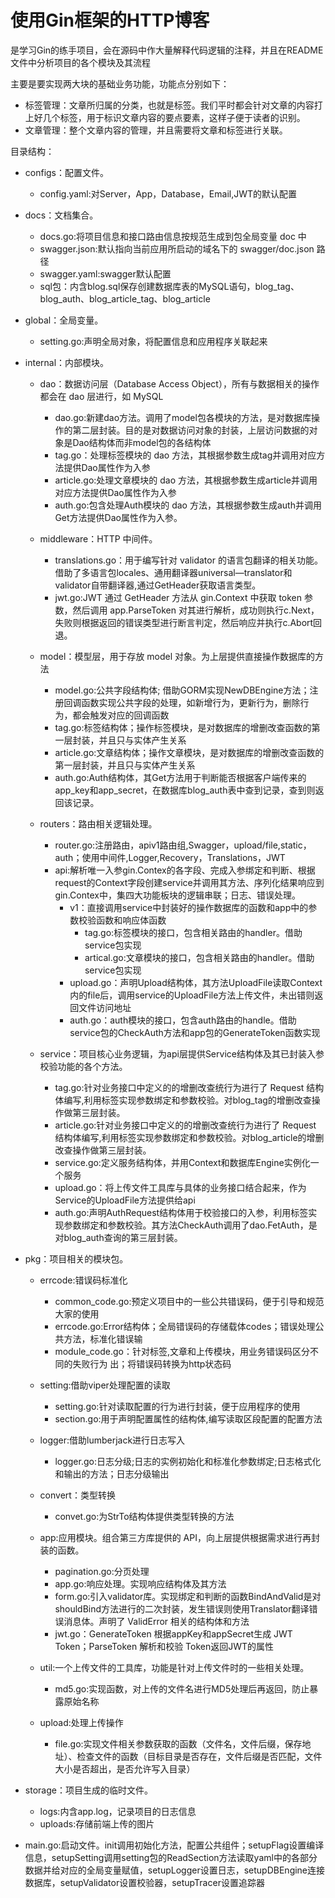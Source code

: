 # 使用Gin框架的HTTP博客

是学习Gin的练手项目，会在源码中作大量解释代码逻辑的注释，并且在README文件中分析项目的各个模块及其流程

主要是要实现两大块的基础业务功能，功能点分别如下：
 * 标签管理：文章所归属的分类，也就是标签。我们平时都会针对文章的内容打上好几个标签，用于标识文章内容的要点要素，这样子便于读者的识别。
 * 文章管理：整个文章内容的管理，并且需要将文章和标签进行关联。

  目录结构：
* configs：配置文件。
   * config.yaml:对Server，App，Database，Email,JWT的默认配置

* docs：文档集合。
   * docs.go:将项目信息和接口路由信息按规范生成到包全局变量 doc 中
   * swagger.json:默认指向当前应用所启动的域名下的 swagger/doc.json 路径
   * swagger.yaml:swagger默认配置
   * sql包：内含blog.sql保存创建数据库表的MySQL语句，blog_tag、blog_auth、blog_article_tag、blog_article

* global：全局变量。
   * setting.go:声明全局对象，将配置信息和应用程序关联起来


* internal：内部模块。
   * dao：数据访问层（Database Access Object），所有与数据相关的操作都会在 dao 层进行，如 MySQL
      * dao.go:新建dao方法。调用了model包各模块的方法，是对数据库操作的第二层封装。目的是对数据访问对象的封装，上层访问数据的对象是Dao结构体而非model包的各结构体
      * tag.go：处理标签模块的 dao 方法，其根据参数生成tag并调用对应方法提供Dao属性作为入参
      * article.go:处理文章模块的 dao 方法，其根据参数生成article并调用对应方法提供Dao属性作为入参
      * auth.go:包含处理Auth模块的 dao 方法，其根据参数生成auth并调用Get方法提供Dao属性作为入参。

   * middleware：HTTP 中间件。
      * translations.go：用于编写针对 validator 的语言包翻译的相关功能。借助了多语言包locales、通用翻译器universal—translator和validator自带翻译器,通过GetHeader获取语言类型。
      * jwt.go:JWT 通过 GetHeader 方法从 gin.Context 中获取 token 参数，然后调用 app.ParseToken 对其进行解析，成功则执行c.Next，失败则根据返回的错误类型进行断言判定，然后响应并执行c.Abort回退。

   * model：模型层，用于存放 model 对象。为上层提供直接操作数据库的方法
      * model.go:公共字段结构体; 借助GORM实现NewDBEngine方法；注册回调函数实现公共字段的处理，如新增行为，更新行为，删除行为，都会触发对应的回调函数
      * tag.go:标签结构体；操作标签模块，是对数据库的增删改查函数的第一层封装，并且只与实体产生关系
      * article.go:文章结构体；操作文章模块，是对数据库的增删改查函数的第一层封装，并且只与实体产生关系
      * auth.go:Auth结构体，其Get方法用于判断能否根据客户端传来的app_key和app_secret，在数据库blog_auth表中查到记录，查到则返回该记录。

   * routers：路由相关逻辑处理。
      * router.go:注册路由，apiv1路由组,Swagger，upload/file,static，auth；使用中间件,Logger,Recovery，Translations，JWT
      * api:解析唯一入参gin.Contex的各字段、完成入参绑定和判断、根据request的Context字段创建service并调用其方法、序列化结果响应到gin.Contex中，集四大功能板块的逻辑串联；日志、错误处理。
         * v1：直接调用service中封装好的操作数据库的函数和app中的参数校验函数和响应体函数
            * tag.go:标签模块的接口，包含相关路由的handler。借助service包实现
            * artical.go:文章模块的接口，包含相关路由的handler。借助service包实现
         * upload.go：声明Upload结构体，其方法UploadFile读取Context内的file后，调用service的UploadFile方法上传文件，未出错则返回文件访问地址
         * auth.go：auth模块的接口，包含auth路由的handle。借助service包的CheckAuth方法和app包的GenerateToken函数实现

   * service：项目核心业务逻辑，为api层提供Service结构体及其已封装入参校验功能的各个方法。
      * tag.go:针对业务接口中定义的的增删改查统行为进行了 Request 结构体编写,利用标签实现参数绑定和参数校验。对blog_tag的增删改查操作做第三层封装。
      * article.go:针对业务接口中定义的的增删改查统行为进行了 Request 结构体编写,利用标签实现参数绑定和参数校验。对blog_article的增删改查操作做第三层封装。
      * service.go:定义服务结构体，并用Context和数据库Engine实例化一个服务
      * upload.go：将上传文件工具库与具体的业务接口结合起来，作为Service的UploadFile方法提供给api
      * auth.go:声明AuthRequest结构体用于校验接口的入参，利用标签实现参数绑定和参数校验。其方法CheckAuth调用了dao.FetAuth，是对blog_auth查询的第三层封装。


 * pkg：项目相关的模块包。
    * errcode:错误码标准化
       * common_code.go:预定义项目中的一些公共错误码，便于引导和规范大家的使用
       * errcode.go:Error结构体；全局错误码的存储载体codes；错误处理公共方法，标准化错误输
       * module_code.go：针对标签,文章和上传模块，用业务错误码区分不同的失败行为
出；将错误码转换为http状态码

    * setting:借助viper处理配置的读取
       * setting.go:针对读取配置的行为进行封装，便于应用程序的使用
       * section.go:用于声明配置属性的结构体,编写读取区段配置的配置方法

    * logger:借助lumberjack进行日志写入
       * logger.go:日志分级;日志的实例初始化和标准化参数绑定;日志格式化和输出的方法；日志分级输出

    * convert：类型转换
       * convet.go:为StrTo结构体提供类型转换的方法

    * app:应用模块。组合第三方库提供的 API，向上层提供根据需求进行再封装的函数。
       * pagination.go:分页处理
       * app.go:响应处理。实现响应结构体及其方法
       * form.go:引入validator库。实现绑定和判断的函数BindAndValid是对shouldBind方法进行的二次封装，发生错误则使用Translator翻译错误消息体。声明了 ValidError 相关的结构体和方法
       * jwt.go：GenerateToken 根据appKey和appSecret生成 JWT Token；ParseToken 解析和校验 Token返回JWT的属性

    * util:一个上传文件的工具库，功能是针对上传文件时的一些相关处理。
       * md5.go:实现函数，对上传的文件名进行MD5处理后再返回，防止暴露原始名称

    * upload:处理上传操作
       * file.go:实现文件相关参数获取的函数（文件名，文件后缀，保存地址）、检查文件的函数（目标目录是否存在，文件后缀是否匹配，文件大小是否超出，是否允许写入目录）

 * storage：项目生成的临时文件。
    * logs:内含app.log，记录项目的日志信息
    * uploads:存储前端上传的图片

 * main.go:启动文件。init调用初始化方法，配置公共组件；setupFlag设置编译信息，setupSetting调用setting包的ReadSection方法读取yaml中的各部分数据并给对应的全局变量赋值，setupLogger设置日志，setupDBEngine连接数据库，setupValidator设置校验器，setupTracer设置追踪器
